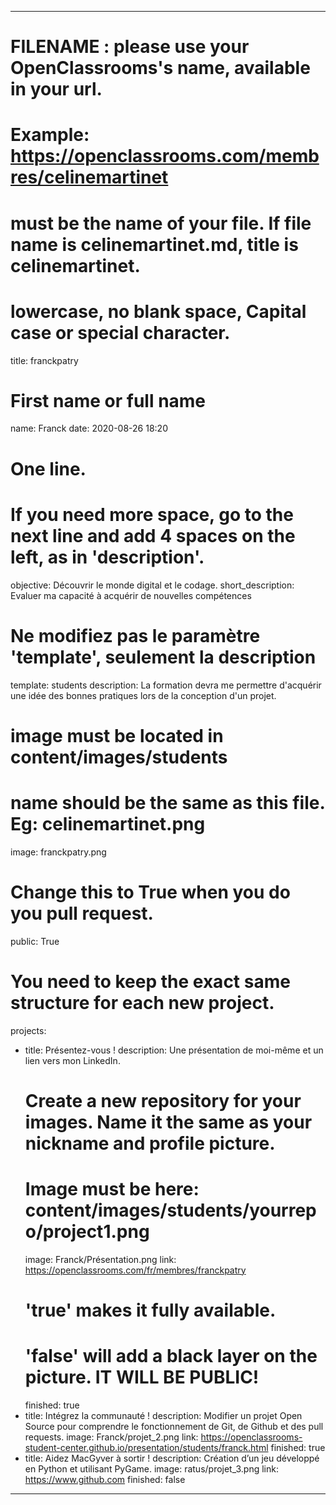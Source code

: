 ---

# FILENAME : please use your OpenClassrooms's name, available in your url.
# Example: https://openclassrooms.com/membres/celinemartinet
# must be the name of your file. If file name is celinemartinet.md, title is celinemartinet.
# lowercase, no blank space, Capital case or special character.
title: franckpatry

# First name or full name
name: Franck
date: 2020-08-26 18:20

# One line.
# If you need more space, go to the next line and add 4 spaces on the left, as in 'description'.
objective: Découvrir le monde digital et le codage.
short_description: Evaluer ma capacité à acquérir de nouvelles compétences

# Ne modifiez pas le paramètre 'template', seulement la description
template: students
description:
		La formation devra me permettre d'acquérir une idée des bonnes pratiques lors de la conception d'un projet.

# image must be located in content/images/students
# name should be the same as this file. Eg: celinemartinet.png
image: franckpatry.png

# Change this to True when you do you pull request.
public: True

# You need to keep the exact same structure for each new project.
projects:
  - title: Présentez-vous !
    description: Une présentation de moi-même et un lien vers mon LinkedIn.
    # Create a new repository for your images. Name it the same as your nickname and profile picture.
    # Image must be here: content/images/students/yourrepo/project1.png
    image: Franck/Présentation.png
    link: https://openclassrooms.com/fr/membres/franckpatry
    # 'true' makes it fully available.
    # 'false' will add a black layer on the picture. IT WILL BE PUBLIC!
    finished: true
  - title: Intégrez la communauté !
    description: Modifier un projet Open Source pour comprendre le fonctionnement de Git, de Github et des pull requests. 
    image: Franck/projet_2.png
    link: https://openclassrooms-student-center.github.io/presentation/students/franck.html
    finished: true
  - title: Aidez MacGyver à sortir !
    description: Création d’un jeu développé en Python et utilisant PyGame.
    image: ratus/projet_3.png
    link: https://www.github.com
    finished: false
---